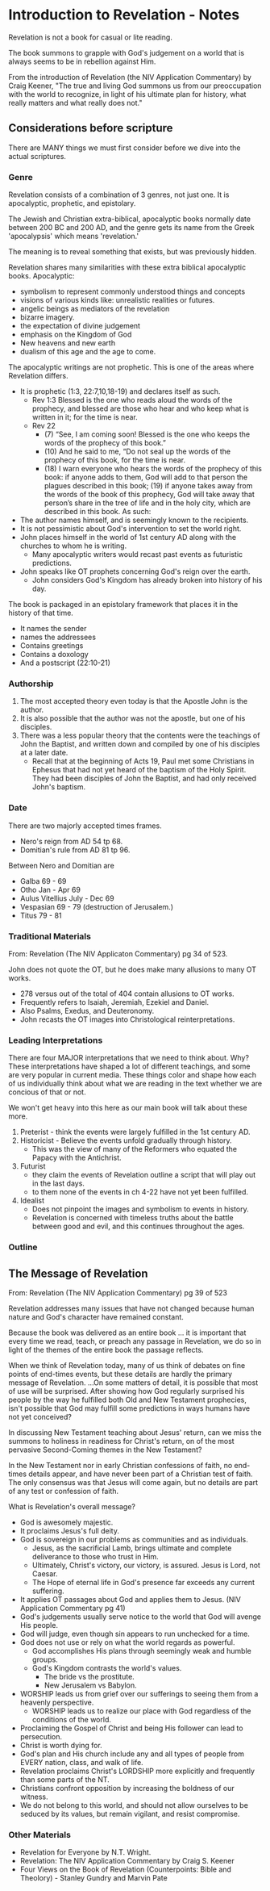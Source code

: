 # Introduction to Revelation - Notes

Revelation is not a book for casual or lite reading.

The book summons to grapple with God's judgement on a world that is always seems to be in rebellion against Him.

From the introduction of Revelation (the NIV Application Commentary) by Craig Keener, "The true and living God summons us from our preoccupation with the world to recognize, in light of his ultimate plan for history, what really matters and what really does not."


## Considerations before scripture
There are MANY things we must first consider before we dive into the actual scriptures.

### Genre
Revelation consists of a combination of 3 genres, not just one.
It is apocalyptic, prophetic, and epistolary.

The Jewish and Christian extra-biblical, apocalyptic books normally date between 200 BC and 200 AD, and the genre gets its name from the Greek 'apocalypsis' which means 'revelation.'

The meaning is to reveal something that exists, but was previously hidden.

Revelation shares many similarities with these extra biblical apocalyptic books.
Apocalyptic:
- symbolism to represent commonly understood things and concepts
- visions of various kinds like: unrealistic realities or futures.
- angelic beings as mediators of the revelation
- bizarre imagery.
- the expectation of divine judgement
- emphasis on the Kingdom of God
- New heavens and new earth
- dualism of this age and the age to come.

The apocalyptic writings are not prophetic.
This is one of the areas where Revelation differs.
- It is prophetic (1:3, 22:7,10,18-19) and declares itself as such.
  - Rev 1:3 Blessed is the one who reads aloud the words of the prophecy, and blessed are those who hear and who keep what is written in it; for the time is near.
  - Rev 22
    - (7) “See, I am coming soon! Blessed is the one who keeps the words of the prophecy of this book.”
    - (10) And he said to me, “Do not seal up the words of the prophecy of this book, for the time is near.
	- (18) I warn everyone who hears the words of the prophecy of this book: if anyone adds to them, God will add to that person the plagues described in this book; (19) if anyone takes away from the words of the book of this prophecy, God will take away that person’s share in the tree of life and in the holy city, which are described in this book.
As such:
- The author names himself, and is seemingly known to the recipients.
- It is not pessimistic about God's intervention to set the world right.
- John places himself in the world of 1st century AD along with the churches to whom he is writing.
  - Many apocalyptic writers would recast past events as futuristic predictions.
- John speaks like OT prophets concerning God's reign over the earth.
  - John considers God's Kingdom has already broken into history of his day.

The book is packaged in an epistolary framework that places it in the history of that time.
- It names the sender
- names the addressees
- Contains greetings
- Contains a doxology
- And a postscript (22:10-21)

### Authorship

1. The most accepted theory even today is that the Apostle John is the author.
2. It is also possible that the author was not the apostle, but one of his disciples.
3. There was a less popular theory that the contents were the teachings of John the Baptist, and written down and compiled by one of his disciples at a later date.
   - Recall that at the beginning of Acts 19, Paul met some Christians in Ephesus that had not yet heard of the baptism of the Holy Spirit.  They had been disciples of John the Baptist, and had only received John's baptism.


### Date
There are two majorly accepted times frames.
- Nero's reign from AD 54 tp 68.
- Domitian's rule from AD 81 tp 96.

Between Nero and Domitian are
- Galba 69 - 69
- Otho Jan - Apr 69
- Aulus Vitellius July - Dec 69
- Vespasian 69 - 79  (destruction of Jerusalem.)
- Titus 79 - 81


### Traditional Materials
From: Revelation (The NIV Applicaton Commentary) pg 34 of 523.

John does not quote the OT, but he does make many allusions to many OT works.
- 278 versus out of the total of 404 contain allusions to OT works.
- Frequently refers to Isaiah, Jeremiah, Ezekiel and Daniel.
- Also Psalms, Exedus, and Deuteronomy.
- John recasts the OT images into Christological reinterpretations.


### Leading Interpretations
There are four MAJOR interpretations that we need to think about.
Why?
These interpretations have shaped a lot of different teachings, and some are very popular in current media.  These things color and shape how each of us individually think about what we are reading in the text whether we are concious of that or not.

We won't get heavy into this here as our main book will talk about these more.

1. Preterist - think the events were largely fulfilled in the 1st century AD.
2. Historicist - Believe the events unfold gradually through history.
   - This was the view of many of the Reformers who equated the Papacy with the Antichrist.
3. Futurist
   - they claim the events of Revelation outline a script that will play out in the last days.
   - to them none of the events in ch 4-22 have not yet been fulfilled.
4. Idealist
   - Does not pinpoint the images and symbolism to events in history.
   - Revelation is concerned with timeless truths about the battle between good and evil, and this continues throughout the ages.


### Outline


## The Message of Revelation

From: Revelation (The NIV Application Commentary) pg 39 of 523

Revelation addresses many issues that have not changed because human nature and God's character have remained constant.

Because the book was delivered as an entire book ... it is important that every time we read, teach, or preach any passage in Revelation, we do so in light of the themes of the entire book the passage reflects.

When we think of Revelation today, many of us think of debates on fine points of end-times events, but these details are hardly the primary message of Revelation.  ...On some matters of detail, it is possible that most of use will be surprised.  After showing how God regularly surprised his people by the way he fulfilled both Old and New Testament prophecies, isn't possible that God may fulfill some predictions in ways humans have not yet conceived?

In discussing New Testament teaching about Jesus' return, can we miss the summons to holiness in readiness for Christ's return, on of the most pervasive Second-Coming themes in the New Testament?

In the New Testament nor in early Christian confessions of faith, no end-times details appear, and have never been part of a Christian test of faith.  The only consensus was that Jesus will come again, but no details are part of any test or confession of faith.

What is Revelation's overall message?

- God is awesomely majestic.
- It proclaims Jesus's full deity.
- God is sovereign in our problems as communities and as individuals.
  - Jesus, as the sacrificial Lamb, brings ultimate and complete deliverance to those who trust in Him.
  - Ultimately, Christ's victory, our victory, is assured. Jesus is Lord, not Caesar.
  - The Hope of eternal life in God's presence far exceeds any current suffering.
- It applies OT passages about God and applies them to Jesus.
  (NIV Application Commentary pg 41)
- God's judgements usually serve notice to the world that God will avenge His people.
- God will judge, even though sin appears to run unchecked for a time.
- God does not use or rely on what the world regards as powerful.
  - God accomplishes His plans through seemingly weak and humble groups.
  - God's Kingdom contrasts the world's values.
    - The bride vs the prostitute.
    - New Jerusalem vs Babylon.
- WORSHIP leads us from grief over our sufferings to seeing them from a heavenly perspective.
  - WORSHIP leads us to realize our place with God regardless of the conditions of the world.
- Proclaiming the Gospel of Christ and being His follower can lead to persecution.
- Christ is worth dying for.
- God's plan and His church include any and all types of people from EVERY nation, class, and walk of life.
- Revelation proclaims Christ's LORDSHIP more explicitly and frequently than some parts of the NT.
- Christians confront opposition by increasing the boldness of our witness.
- We do not belong to this world, and should not allow ourselves to be seduced by its values, but remain vigilant, and resist compromise.


### Other Materials

- Revelation for Everyone by N.T. Wright.
- Revelation: The NIV Application Commentary by Craig S. Keener
- Four Views on the Book of Revelation (Counterpoints: Bible and Theolory) - Stanley Gundry and Marvin Pate

